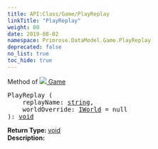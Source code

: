 ```yaml
---
title: API:Class/Game/PlayReplay
linkTitle: "PlayReplay"
weight: 80
date: 2019-08-02
namespace: Primrose.DataModel.Game.PlayReplay
deprecated: false
no_list: true
toc_hide: true
---
```

Method of <a href="/docs/api-reference/Class/Game"><img src="/icons/silk/primrose.png"/>&nbsp;Game</a>
<pre class="method-declaration">
PlayReplay (
    replayName: <a class="type" href="/docs/api-reference/System/string">string</a>,
    worldOverride: <a class="type" href="/docs/api-reference/Misc/IWorld">IWorld</a> = <a class="default-param int-param">null</a>
): <a class="type" href="/docs/api-reference/System/void">void</a></pre>
<b>Return Type: </b>
<a class="type" href="/docs/api-reference/System/void">void</a>
<br/>
<b>Description: </b>